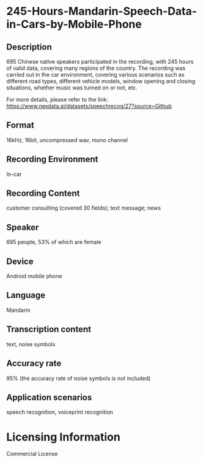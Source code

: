 # 245-Hours-Mandarin-Speech-Data-in-Cars-by-Mobile-Phone


## Description
695 Chinese native speakers participated in the recording, with 245 hours of valid data, covering many regions of the country. The recording was carried out in the car environment, covering various scenarios such as different road types, different vehicle models, window opening and closing situations, whether music was turned on or not, etc.

For more details, please refer to the link: https://www.nexdata.ai/datasets/speechrecog/27?source=Github


## Format
16kHz, 16bit, uncompressed wav, mono channel

## Recording Environment
In-car

## Recording Content
customer consulting (covered 30 fields); text message; news

## Speaker
695 people, 53% of which are female

## Device
Android mobile phone

## Language
Mandarin

## Transcription content
text, noise symbols

## Accuracy rate
95% (the accuracy rate of noise symbols is not included)

## Application scenarios
speech recognition, voiceprint recognition

# Licensing Information
Commercial License
